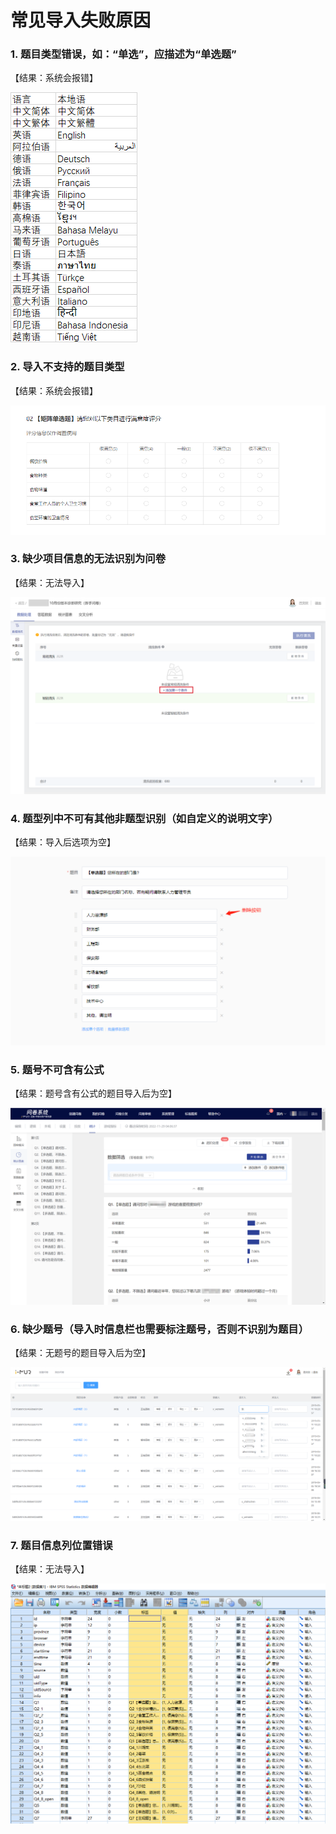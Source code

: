 # 常见导入失败原因

### 1. 题目类型错误，如：“单选”，应描述为“单选题”

【结果：系统会报错】

![&#x9898;&#x76EE;&#x7C7B;&#x578B;&#x9519;&#x8BEF;](../../../.gitbook/assets/image%20%2883%29.png)

### 2. 导入不支持的题目类型

【结果：系统会报错】

![&#x4E0D;&#x652F;&#x6301;&#x9898;&#x578B;](../../../.gitbook/assets/image%20%28402%29.png)

### 3. 缺少项目信息的无法识别为问卷

【结果：无法导入】

![&#x7F3A;&#x5C11;&#x9879;&#x76EE;&#x4FE1;&#x606F;](../../../.gitbook/assets/image%20%28423%29.png)

### 4. 题型列中不可有其他非题型识别（如自定义的说明文字）

【结果：导入后选项为空】

![&#x9898;&#x578B;&#x5217;&#x4E2D;&#x542B;&#x6709;&#x81EA;&#x5B9A;&#x4E49;&#x8BF4;&#x660E;&#x6587;&#x5B57;](../../../.gitbook/assets/image%20%28155%29.png)

### 5. 题号不可含有公式

【结果：题号含有公式的题目导入后为空】

![&#x9898;&#x53F7;&#x542B;&#x6709;&#x516C;&#x5F0F;](../../../.gitbook/assets/image%20%28427%29.png)

### 6. 缺少题号（导入时信息栏也需要标注题号，否则不识别为题目）

【结果：无题号的题目导入后为空】

![&#x7F3A;&#x5C11;&#x9898;&#x53F7;](../../../.gitbook/assets/image%20%28317%29.png)

### 7. 题目信息列位置错误

【结果：无法导入】

![&#x9898;&#x76EE;&#x8BBE;&#x5217;&#x5E94;&#x5728;&#x95EE;&#x5377;&#x5185;&#x5BB9;&#x5217;&#x524D;](../../../.gitbook/assets/image%20%28451%29.png)



